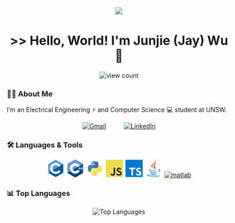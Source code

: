 <div id="header" align="center">
  <img src="https://yt3.ggpht.com/djOFfRQsj45xwzEGcq4o39qPYe3AhYn9cVl8rwySnUQytZuT18OkQ2xf3PkuSvhQMpmVDOWlGeTjoRA=s480-c-fcrop64=1,2e9c0000bea9ffff-nd-v1" width="350"/>
</div>

<h1 align="center">>> Hello, World! I'm Junjie (Jay) Wu 👋</h1>

<p align="center">
  <img src="https://komarev.com/ghpvc/?username=jay-junjiewu&style=for-the-badge&color=blue" alt="view count"/>
</p>

### 👨‍💻 About Me
I’m an Electrical Engineering ⚡ and Computer Science 💻 student at UNSW.

<p align="center">
  <a href="mailto:jaywu0045@gmail.com" target="_blank"><img src="https://img.icons8.com/fluency/48/gmail-new.png" width="48" height="48" alt="Gmail"/></a>
  &nbsp;&nbsp;&nbsp;&nbsp;&nbsp;&nbsp;&nbsp;&nbsp;
  <a href="https://www.linkedin.com/in/junjiewujay" target="_blank"><img src="https://cdn.jsdelivr.net/gh/devicons/devicon/icons/linkedin/linkedin-original.svg" width="40" height="40" alt="LinkedIn"/></a>
</p>

### 🛠️ Languages & Tools
<p align="center">
  <a href="https://www.cprogramming.com/" target="_blank" rel="noreferrer"><img src="https://raw.githubusercontent.com/devicons/devicon/master/icons/c/c-original.svg" alt="c" width="40" height="40"/></a> 
  <a href="https://www.w3schools.com/cpp/" target="_blank" rel="noreferrer"><img src="https://raw.githubusercontent.com/devicons/devicon/master/icons/cplusplus/cplusplus-original.svg" alt="cplusplus" width="40" height="40"/></a> 
  <a href="https://www.python.org" target="_blank" rel="noreferrer"><img src="https://raw.githubusercontent.com/devicons/devicon/master/icons/python/python-original.svg" alt="python" width="40" height="40"/></a>
  <a href="https://developer.mozilla.org/en-US/docs/Web/JavaScript" target="_blank" rel="noreferrer"><img src="https://github.com/devicons/devicon/blob/master/icons/javascript/javascript-original.svg" alt="javascript" width="40" height="40"/></a>
  <a href="https://www.typescriptlang.org/" target="_blank" rel="noreferrer"><img src="https://raw.githubusercontent.com/devicons/devicon/master/icons/typescript/typescript-original.svg" alt="typescript" width="40" height="40"/></a>
  <a href="https://www.java.com/" target="_blank" rel="noreferrer"><img src="https://raw.githubusercontent.com/devicons/devicon/master/icons/java/java-original.svg" alt="java" width="40" height="40"/></a>
  <a href="https://www.mathworks.com/" target="_blank" rel="noreferrer"><img src="https://upload.wikimedia.org/wikipedia/commons/2/21/Matlab_Logo.png" alt="matlab" width="40" height="40"/></a> 
</p>

### 📊 Top Languages

<p align="center">
  <img src="https://github-readme-stats.vercel.app/api/top-langs/?username=jay-junjiewu&layout=compact&theme=tokyonight" alt="Top Languages"/>
</p>
